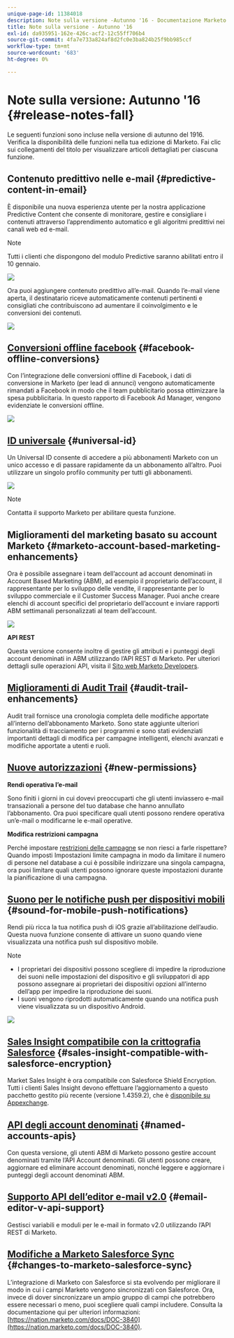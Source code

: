 ```yaml
---
unique-page-id: 11384018
description: Note sulla versione -Autunno '16 - Documentazione Marketo - Documentazione del prodotto
title: Note sulla versione - Autunno '16
exl-id: da935951-162e-426c-acf2-12c55ff706b4
source-git-commit: 4fa7e733a824af8d2fc0e3ba824b25f9bb985ccf
workflow-type: tm+mt
source-wordcount: '683'
ht-degree: 0%

---
```


# Note sulla versione: Autunno &#39;16 {#release-notes-fall}

Le seguenti funzioni sono incluse nella versione di autunno del 1916. Verifica la disponibilità delle funzioni nella tua edizione di Marketo. Fai clic sui collegamenti del titolo per visualizzare articoli dettagliati per ciascuna funzione.

## Contenuto predittivo nelle e-mail {#predictive-content-in-email}

È disponibile una nuova esperienza utente per la nostra applicazione Predictive Content che consente di monitorare, gestire e consigliare i contenuti attraverso l’apprendimento automatico e gli algoritmi predittivi nei canali web ed e-mail.

>[!NOTE]
>
>Tutti i clienti che dispongono del modulo Predictive saranno abilitati entro il 10 gennaio.

![](assets/shafe.png)

Ora puoi aggiungere contenuto predittivo all’e-mail. Quando l’e-mail viene aperta, il destinatario riceve automaticamente contenuti pertinenti e consigliati che contribuiscono ad aumentare il coinvolgimento e le conversioni dei contenuti.

![](assets/predictive.png)

## [Conversioni offline facebook](/help/marketo/product-docs/demand-generation/facebook/understanding-facebook-offline-conversions.md) {#facebook-offline-conversions}

Con l’integrazione delle conversioni offline di Facebook, i dati di conversione in Marketo (per lead di annunci) vengono automaticamente rimandati a Facebook in modo che il team pubblicitario possa ottimizzare la spesa pubblicitaria. In questo rapporto di Facebook Ad Manager, vengono evidenziate le conversioni offline.

![](assets/facebook.png)

## [ID universale](/help/marketo/product-docs/administration/settings/using-a-universal-id-for-subscription-login.md) {#universal-id}

Un Universal ID consente di accedere a più abbonamenti Marketo con un unico accesso e di passare rapidamente da un abbonamento all’altro. Puoi utilizzare un singolo profilo community per tutti gli abbonamenti.

![](assets/image2016-11-3-15-3a10-3a16.png)

>[!NOTE]
>
>Contatta il supporto Marketo per abilitare questa funzione.

## Miglioramenti del marketing basato su account Marketo {#marketo-account-based-marketing-enhancements}

Ora è possibile assegnare i team dell’account ad account denominati in Account Based Marketing (ABM), ad esempio il proprietario dell’account, il rappresentante per lo sviluppo delle vendite, il rappresentante per lo sviluppo commerciale e il Customer Success Manager. Puoi anche creare elenchi di account specifici del proprietario dell’account e inviare rapporti ABM settimanali personalizzati al team dell’account.

![](assets/account-team-11-15-16.png)

**API REST**

Questa versione consente inoltre di gestire gli attributi e i punteggi degli account denominati in ABM utilizzando l’API REST di Marketo. Per ulteriori dettagli sulle operazioni API, visita il [Sito web Marketo Developers](https://developers.marketo.com/rest-api/lead-database/named-accounts).

## [Miglioramenti di Audit Trail](/help/marketo/product-docs/administration/audit-trail/change-details-in-audit-trail.md) {#audit-trail-enhancements}

Audit trail fornisce una cronologia completa delle modifiche apportate all’interno dell’abbonamento Marketo. Sono state aggiunte ulteriori funzionalità di tracciamento per i programmi e sono stati evidenziati importanti dettagli di modifica per campagne intelligenti, elenchi avanzati e modifiche apportate a utenti e ruoli.

## [Nuove autorizzazioni](/help/marketo/product-docs/administration/users-and-roles/descriptions-of-role-permissions.md) {#new-permissions}

**Rendi operativa l’e-mail**

Sono finiti i giorni in cui dovevi preoccuparti che gli utenti inviassero e-mail transazionali a persone del tuo database che hanno annullato l’abbonamento. Ora puoi specificare quali utenti possono rendere operativa un’e-mail o modificarne le e-mail operative.

**Modifica restrizioni campagna**

Perché impostare [restrizioni delle campagne](/help/marketo/product-docs/administration/email-setup/enable-person-restrictions-for-smart-campaigns.md) se non riesci a farle rispettare? Quando imposti Impostazioni limite campagna in modo da limitare il numero di persone nel database a cui è possibile indirizzare una singola campagna, ora puoi limitare quali utenti possono ignorare queste impostazioni durante la pianificazione di una campagna.

## [Suono per le notifiche push per dispositivi mobili](/help/marketo/product-docs/mobile-marketing/push-notifications/configure-mobile-push-notification.md) {#sound-for-mobile-push-notifications}

Rendi più ricca la tua notifica push di iOS grazie all’abilitazione dell’audio. Questa nuova funzione consente di attivare un suono quando viene visualizzata una notifica push sul dispositivo mobile.

>[!NOTE]
>
>* I proprietari dei dispositivi possono scegliere di impedire la riproduzione dei suoni nelle impostazioni del dispositivo e gli sviluppatori di app possono assegnare ai proprietari dei dispositivi opzioni all’interno dell’app per impedire la riproduzione dei suoni.
>* I suoni vengono riprodotti automaticamente quando una notifica push viene visualizzata su un dispositivo Android.


![](assets/sound-for-push-notifications.png)

## [Sales Insight compatibile con la crittografia Salesforce](/help/marketo/product-docs/marketo-sales-insight/msi-for-salesforce/installation/install-marketo-sales-insight-package-in-salesforce-appexchange.md) {#sales-insight-compatible-with-salesforce-encryption}

Market Sales Insight è ora compatibile con Salesforce Shield Encryption. Tutti i clienti Sales Insight devono effettuare l’aggiornamento a questo pacchetto gestito più recente (versione 1.4359.2), che è [disponibile su Appexchange](https://appexchange.salesforce.com/listingDetail?listingId=a0N30000001SVZmEAO).

## [API degli account denominati](https://developers.marketo.com/rest-api/lead-database/named-accounts/) {#named-accounts-apis}

Con questa versione, gli utenti ABM di Marketo possono gestire account denominati tramite l’API Account denominati. Gli utenti possono creare, aggiornare ed eliminare account denominati, nonché leggere e aggiornare i punteggi degli account denominati ABM.

## [Supporto API dell’editor e-mail v2.0](https://developers.marketo.com/rest-api/assets/emails/) {#email-editor-v-api-support}

Gestisci variabili e moduli per le e-mail in formato v2.0 utilizzando l’API REST di Marketo.

## [Modifiche a Marketo Salesforce Sync](https://nation.marketo.com/docs/DOC-3840) {#changes-to-marketo-salesforce-sync}

L’integrazione di Marketo con Salesforce si sta evolvendo per migliorare il modo in cui i campi Marketo vengono sincronizzati con Salesforce. Ora, invece di dover sincronizzare un ampio gruppo di campi che potrebbero essere necessari o meno, puoi scegliere quali campi includere. Consulta la documentazione qui per ulteriori informazioni: [https://nation.marketo.com/docs/DOC-3840](https://nation.marketo.com/docs/DOC-3840).
